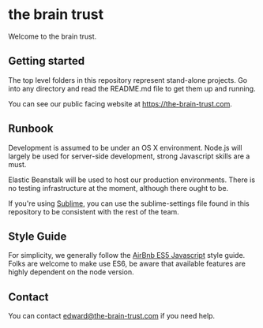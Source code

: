 # the brain trust

Welcome to the brain trust.

## Getting started

The top level folders in this repository represent stand-alone projects.
Go into any directory and read the README.md file to get them up and running.

You can see our public facing website at <https://the-brain-trust.com>.

## Runbook

Development is assumed to be under an OS X environment. Node.js will largely
be used for server-side development, strong Javascript skills are a must.

Elastic Beanstalk will be used to host our production environments. There is no
testing infrastructure at the moment, although there ought to be.

If you're using [Sublime](<http://www.sublimetext.com/>), you can use the
sublime-settings file found in this repository to be consistent with the rest of
the team.

## Style Guide

For simplicity, we generally follow the
[AirBnb ES5 Javascript](https://github.com/airbnb/javascript/tree/master/es5)
style guide. Folks are welcome to make use ES6, be aware that available features
are highly dependent on the node version.

## Contact

You can contact <edward@the-brain-trust.com> if you need help.